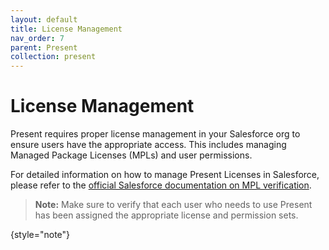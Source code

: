 ```yaml
---
layout: default
title: License Management
nav_order: 7
parent: Present
collection: present
---
```


# License Management

Present requires proper license management in your Salesforce org to ensure users have the appropriate access. This includes managing Managed Package Licenses (MPLs) and user permissions.

For detailed information on how to manage Present Licenses in Salesforce, please refer to the [official Salesforce documentation on MPL verification](https://help.salesforce.com/s/articleView?id=ind.comms_Verify_Your_MPLs.htm&type=5).

> **Note:** Make sure to verify that each user who needs to use Present has been assigned the appropriate license and permission sets.
>
{style="note"}

